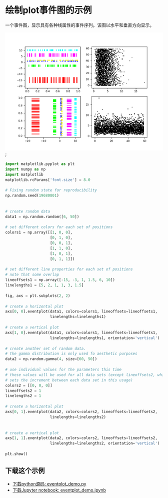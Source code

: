 # 绘制plot事件图的示例

一个事件图，显示具有各种线属性的事件序列。该图以水平和垂直方向显示。

![绘制事件集的示例](/static/images/gallery/sphx_glr_eventplot_demo_001.png);

```python
import matplotlib.pyplot as plt
import numpy as np
import matplotlib
matplotlib.rcParams['font.size'] = 8.0

# Fixing random state for reproducibility
np.random.seed(19680801)


# create random data
data1 = np.random.random([6, 50])

# set different colors for each set of positions
colors1 = np.array([[1, 0, 0],
                    [0, 1, 0],
                    [0, 0, 1],
                    [1, 1, 0],
                    [1, 0, 1],
                    [0, 1, 1]])

# set different line properties for each set of positions
# note that some overlap
lineoffsets1 = np.array([-15, -3, 1, 1.5, 6, 10])
linelengths1 = [5, 2, 1, 1, 3, 1.5]

fig, axs = plt.subplots(2, 2)

# create a horizontal plot
axs[0, 0].eventplot(data1, colors=colors1, lineoffsets=lineoffsets1,
                    linelengths=linelengths1)

# create a vertical plot
axs[1, 0].eventplot(data1, colors=colors1, lineoffsets=lineoffsets1,
                    linelengths=linelengths1, orientation='vertical')

# create another set of random data.
# the gamma distribution is only used fo aesthetic purposes
data2 = np.random.gamma(4, size=[60, 50])

# use individual values for the parameters this time
# these values will be used for all data sets (except lineoffsets2, which
# sets the increment between each data set in this usage)
colors2 = [[0, 0, 0]]
lineoffsets2 = 1
linelengths2 = 1

# create a horizontal plot
axs[0, 1].eventplot(data2, colors=colors2, lineoffsets=lineoffsets2,
                    linelengths=linelengths2)


# create a vertical plot
axs[1, 1].eventplot(data2, colors=colors2, lineoffsets=lineoffsets2,
                    linelengths=linelengths2, orientation='vertical')

plt.show()
```

## 下载这个示例

- [下载python源码: eventplot_demo.py](https://matplotlib.org/_downloads/eventplot_demo.py)
- [下载Jupyter notebook: eventplot_demo.ipynb](https://matplotlib.org/_downloads/eventplot_demo.ipynb)